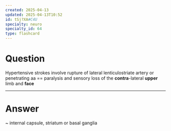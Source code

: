 ```yaml
---
created: 2025-04-13
updated: 2025-04-13T10:52
id: tSj?XA#C4U
specialty: neuro
specialty_id: 64
type: flashcard
---
```


# Question
Hypertensive strokes involve rupture of lateral lenticulostriate artery or penetrating aa == paralysis and sensory loss of the **contra**-lateral **upper** limb and **face**

---

# Answer
~ internal capsule, striatum or basal ganglia